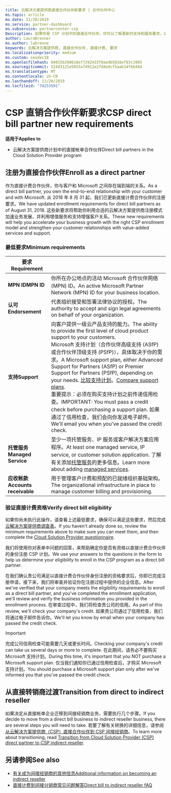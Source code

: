 ```yaml
---
title: 云解决方案提供商直接合作伙伴新要求 | 合作伙伴中心
ms.topic: article
ms.date: 11/20/2019
ms.service: partner-dashboard
ms.subservice: partnercenter-csp
Description: 如果你是 CSP 计划中的直接合作伙伴，你可以了解更新的支持和服务要求，以及如何满足这些要求。
author: LauraBrenner
ms.author: labrenne
keywords: 云解决方案提供商, 直接合作伙伴, 直接计费, 要求
ms.localizationpriority: medium
ms.custom: seodec18
ms.openlocfilehash: 64015b298618ef7292433f0aedb5016ef83c1905
ms.sourcegitcommit: 524d3121e5053a74911e2fd4e9cf5aab14f6b48d
ms.translationtype: MT
ms.contentlocale: zh-CN
ms.lasthandoff: 11/20/2019
ms.locfileid: "74253591"
---
```

# <a name="csp-direct-bill-partner-new-requirements"></a><span data-ttu-id="6602b-104">CSP 直销合作伙伴新要求</span><span class="sxs-lookup"><span data-stu-id="6602b-104">CSP direct bill partner new requirements</span></span>

<span data-ttu-id="6602b-105">**适用于**</span><span class="sxs-lookup"><span data-stu-id="6602b-105">**Applies to**</span></span>

- <span data-ttu-id="6602b-106">云解决方案提供商计划中的直接帐单合作伙伴</span><span class="sxs-lookup"><span data-stu-id="6602b-106">Direct bill partners in the Cloud Solution Provider program</span></span>

## <a name="enroll-as-a-direct-partner"></a><span data-ttu-id="6602b-107">注册为直接合作伙伴</span><span class="sxs-lookup"><span data-stu-id="6602b-107">Enroll as a direct partner</span></span>

<span data-ttu-id="6602b-108">作为直接计费合作伙伴，你与客户和 Microsoft 之间存在端到端的关系。</span><span class="sxs-lookup"><span data-stu-id="6602b-108">As a direct bill partner, you own the end-to-end relationship with your customer and with Microsoft.</span></span> <span data-ttu-id="6602b-109">从 2018 年 8 月 31 起，我们已更新直接计费合作伙伴的注册要求。</span><span class="sxs-lookup"><span data-stu-id="6602b-109">We have updated enrollment requirements for direct bill partners as of August 31, 2018.</span></span> <span data-ttu-id="6602b-110">这些新要求将帮助你利用合适的云解决方案提供商注册模式加速业务发展，并利用增值服务和支持增强客户关系。</span><span class="sxs-lookup"><span data-stu-id="6602b-110">These new requirements will help you accelerate your business growth with the right CSP enrollment model and strengthen your customer relationships with value-added services and support.</span></span>

### <a name="minimum-requirements"></a><span data-ttu-id="6602b-111">最低要求</span><span class="sxs-lookup"><span data-stu-id="6602b-111">Minimum requirements</span></span>

|<span data-ttu-id="6602b-112">**要求**</span><span class="sxs-lookup"><span data-stu-id="6602b-112">**Requirement**</span></span>|                             |
|--------------------------------|--------------------------------------------------------------|
|<span data-ttu-id="6602b-113">**MPN ID**</span><span class="sxs-lookup"><span data-stu-id="6602b-113">**MPN ID**</span></span>   |<span data-ttu-id="6602b-114">你所在办公地点的活动 Microsoft 合作伙伴网络 (MPN) ID。</span><span class="sxs-lookup"><span data-stu-id="6602b-114">An active Microsoft Partner Network (MPN) ID for your business location.</span></span>    |
|<span data-ttu-id="6602b-115">**认可**</span><span class="sxs-lookup"><span data-stu-id="6602b-115">**Endorsement**</span></span>   |<span data-ttu-id="6602b-116">代表组织接受和签署法律协议的授权。</span><span class="sxs-lookup"><span data-stu-id="6602b-116">The authority to accept and sign legal agreements on behalf of your organization.</span></span>|
|<span data-ttu-id="6602b-117">**支持**</span><span class="sxs-lookup"><span data-stu-id="6602b-117">**Support**</span></span>   |<span data-ttu-id="6602b-118">向客户提供一级云产品支持的能力。</span><span class="sxs-lookup"><span data-stu-id="6602b-118">The ability to provide the first level of cloud product support to your customers.</span></span> <br><span data-ttu-id="6602b-119">Microsoft 支持计划（合作伙伴高级支持 (ASfP) 或合作伙伴顶级支持 (PSfP)），具体取决于你的需求。</span><span class="sxs-lookup"><span data-stu-id="6602b-119">A Microsoft support plan, either Advanced Support for Partners (ASfP) or Premier Support for Partners (PSfP), depending on your needs.</span></span> <span data-ttu-id="6602b-120">[比较支持计划](https://partner.microsoft.com/support/partnersupport)。</span><span class="sxs-lookup"><span data-stu-id="6602b-120">[Compare support plans](https://partner.microsoft.com/support/partnersupport).</span></span><br> <span data-ttu-id="6602b-121">重要提示：必须在购买支持计划之前传递信用检查。</span><span class="sxs-lookup"><span data-stu-id="6602b-121">IMPORTANT: You must pass a credit check before purchasing a support plan.</span></span> <span data-ttu-id="6602b-122">如果通过了信用检查，我们会向你发送电子邮件。</span><span class="sxs-lookup"><span data-stu-id="6602b-122">We'll email you when you've passed the credit check.</span></span> |
|<span data-ttu-id="6602b-123">**托管服务**</span><span class="sxs-lookup"><span data-stu-id="6602b-123">**Managed Service**</span></span>   |<span data-ttu-id="6602b-124">至少一项托管服务、IP 服务或客户解决方案应用程序。</span><span class="sxs-lookup"><span data-stu-id="6602b-124">At least one managed service, IP service, or customer solution application.</span></span> <span data-ttu-id="6602b-125">了解有关添加[托管服务](https://partner.microsoft.com/business-opportunities/managed-services-provider)的更多信息。</span><span class="sxs-lookup"><span data-stu-id="6602b-125">Learn more about adding [managed services](https://partner.microsoft.com/business-opportunities/managed-services-provider).</span></span>|
|<span data-ttu-id="6602b-126">**应收帐款**</span><span class="sxs-lookup"><span data-stu-id="6602b-126">**Accounts receivable**</span></span> |<span data-ttu-id="6602b-127">用于管理客户计费和预配的已就绪组织基础架构。</span><span class="sxs-lookup"><span data-stu-id="6602b-127">The organizational infrastructure in place to manage customer billing and provisioning.</span></span>

### <a name="verify-direct-bill-eligibility"></a><span data-ttu-id="6602b-128">验证直接计费资格</span><span class="sxs-lookup"><span data-stu-id="6602b-128">Verify direct bill eligibility</span></span>

<span data-ttu-id="6602b-129">如果你尚未执行此操作，请查看上述最低要求，确保可以满足这些要求，然后完成[云解决方案提供商调查表](https://partner.microsoft.com/cloud-solution-provider/assessment)。</span><span class="sxs-lookup"><span data-stu-id="6602b-129">If you haven't already done so, review the minimum requirements above to make sure you can meet them, and then complete the [Cloud Solution Provider questionnaire](https://partner.microsoft.com/cloud-solution-provider/assessment).</span></span>

<span data-ttu-id="6602b-130">我们将使用你对表单中问题的回答，来帮助确定你是否有资格以直接计费合作伙伴的身份注册 CSP 计划。</span><span class="sxs-lookup"><span data-stu-id="6602b-130">We use your answers to the questions in the form to help us determine your eligibility to enroll in the CSP program as a direct bill partner.</span></span>

<span data-ttu-id="6602b-131">在我们确认贵公司满足以直接计费合作伙伴身份注册的资格要求后，你即已完成注册申请，接下来，我们将审查并验证你在注册过程中提供的企业信息。</span><span class="sxs-lookup"><span data-stu-id="6602b-131">After we've verified that your company meets the eligibility requirements to enroll as a direct bill partner, and you've completed the enrollment application, we'll review and verify the business information you provided in the enrollment process.</span></span> <span data-ttu-id="6602b-132">在审查过程中，我们将检查贵公司的信用。</span><span class="sxs-lookup"><span data-stu-id="6602b-132">As part of this review, we'll check your company's credit.</span></span> <span data-ttu-id="6602b-133">如果贵公司通过了信用检查，我们将通过电子邮件告诉你。</span><span class="sxs-lookup"><span data-stu-id="6602b-133">We'll let you know by email when your company has passed the credit check.</span></span>

>[!IMPORTANT]
><span data-ttu-id="6602b-134">完成公司信用检查可能需要几天或更长时间。</span><span class="sxs-lookup"><span data-stu-id="6602b-134">Checking your company's credit can take us several days or more to complete.</span></span> <span data-ttu-id="6602b-135">在此期间，请务必不要购买 Microsoft 支持计划。</span><span class="sxs-lookup"><span data-stu-id="6602b-135">During this time, it's important that you NOT purchase a Microsoft support plan.</span></span> <span data-ttu-id="6602b-136">仅当我们通知你已通过信用检查后，才购买 Microsoft 支持计划。</span><span class="sxs-lookup"><span data-stu-id="6602b-136">You should purchase a Microsoft support plan only after we've informed you that you've passed the credit check.</span></span>

## <a name="transition-from-direct-to-indirect-reseller"></a><span data-ttu-id="6602b-137">从直接转销商过渡</span><span class="sxs-lookup"><span data-stu-id="6602b-137">Transition from direct to indirect reseller</span></span>

<span data-ttu-id="6602b-138">如果决定从直接帐单企业迁移到间接经销商业务，需要执行几个步骤。</span><span class="sxs-lookup"><span data-stu-id="6602b-138">If you decide to move from a direct bill business to indirect reseller business, there are several steps you will need to take.</span></span> <span data-ttu-id="6602b-139">若要了解有关转换的详细信息，请参阅[从云解决方案提供商（CSP）直接合作伙伴到 CSP 间接经销商](transition-direct-to-indirect.md)。</span><span class="sxs-lookup"><span data-stu-id="6602b-139">To learn more about transitioning, read [Transition from Cloud Solution Provider (CSP) direct partner to CSP indirect reseller](transition-direct-to-indirect.md).</span></span> 

## <a name="see-also"></a><span data-ttu-id="6602b-140">另请参阅</span><span class="sxs-lookup"><span data-stu-id="6602b-140">See also</span></span>

- [<span data-ttu-id="6602b-141">有关成为间接经销商的其他信息</span><span class="sxs-lookup"><span data-stu-id="6602b-141">Additional information on becoming an indirect reseller</span></span>](https://assetsprod.microsoft.com/csp-directbill-to-indirect-transition.pdf)
- [<span data-ttu-id="6602b-142">直接计费到间接分销商常见问题解答</span><span class="sxs-lookup"><span data-stu-id="6602b-142">Direct bill to indirect reseller fAQ</span></span>](https://assetsprod.microsoft.com/mpn/direct-bill-partner-faq.pdf)
